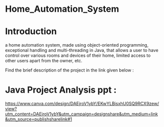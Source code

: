 # Home_Automation_System

# Introduction

a home automation system, made using object-oriented programming, exceptional handling and multi-threading in Java, that allows a user to have control over various rooms and devices of their home, limited access to other users apart from the owner, etc.

Find the brief description of the project in the link given below : 

# Java Project Analysis ppt : 
https://www.canva.com/design/DAEjroV1ybY/EKwYLBisxhU0SQ9RCX9zew/view?utm_content=DAEjroV1ybY&utm_campaign=designshare&utm_medium=link&utm_source=publishsharelink#1
